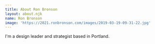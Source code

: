 ```yaml
---
title: About Ron Bronson
layout: about.njk
name: Ron Bronson
image: 'https://2021.ronbronson.com/images/2019-03-19-09-31-22.jpg'
---
```


I'm a design leader and strategist based in Portland. 